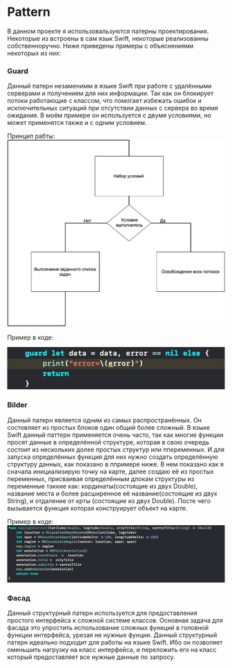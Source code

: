 
# Pattern
В данном проекте я использовальзуются патерны проектирования. Некоторые из встроены в сам язык Swift, некоторые реализованны собственноручно. Ниже приведены примеры с объяснениями некоторых из них:

### Guard

Данный патерн незаменимм в языке Swift при работе с удалёнными серверами и получением для них информации. Так как он блокирует потоки работающие с классом, что помогает избежать ошибок и исключительных ситуаций при отсутствии данных с сервера во время ожидания. В моём примере он используется с двумя условиями, но может применятся также и с одним условием.

Принцип рабты: 
![Guard Pattern](../Images/Pattern/Guard.jpg)

Пример в коде: 

![Guard Pattern in Code](../Images/Pattern/GuardCode.jpg)

### Bilder 

Данный патерн является одним из самых распространённых. Он состовляет из простых блоков один общий более сложный. В языке Swift данный паттерн применяется очень часто, так как многие функции просят данные в определённой структуре, которая в свою очередь состоит из нескольких долее простых структур или ппеременных. И для запуска определённых функция для них нужно создать определённую структуру данных, как показано в ппримере ниже. В нем показано как я сначала инициализирую точку на карте, далее создаю её из простых переменных, присваивая определённым длокам структуры из переменные таккие как: кординаты(состоящие из двух Double), название места и более расширенное её название(состоящие из двух String), и отдаление от крты (состоящие из двух Double). Посте чего вызывается функция которая конструирует объект на карте.

Пример в коде: 
![Bilder Pattern in Code](../Images/Pattern/BilderCode.jpg)

### Фасад

Данный структурный патерн используется для предоставления простого интерфейса к сложной системе классов. Основная задача для фасада это упростить использование сложных функций в головной функции интерфейса, урезая не нужные фунции. Данный структурный патерн идеально подходит для работы на языке Swift. Ибо он позволяет оменьшить нагрузку на класс интерфейса, и переложить его на класс который предоставляет все нужные данные по запросу. 



